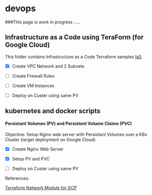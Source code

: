 # devops
###This page is work in progress .....

## Infrastructure as a Code using TeraForm (for Google Cloud)
This folder contains Infrastructure as a Code Terraform samples
[IaS](https://github.com/naumanyousuf/devops/tree/main/IaC)

- [x] Create VPC Network and 2 Subnets
- [ ] Create Firewall Rules
- [ ] Create VM Instances 
- [ ] Deploy on Custer using same PV


## kubernetes and docker scripts

#### Persistant Volumes (PV) and Persistent Volume Claims (PVC)
Objective: Setup Nginx web server with Persistant Volumes over a K8s Cluster (target deployment on Google Cloud)


- [x] Create Nginx Web Server
- [x] Setup PV and PVC
- [ ] Deploy on Custer using same PV



References:

[Terraform Network Module for GCP](https://github.com/terraform-google-modules/terraform-google-network)
